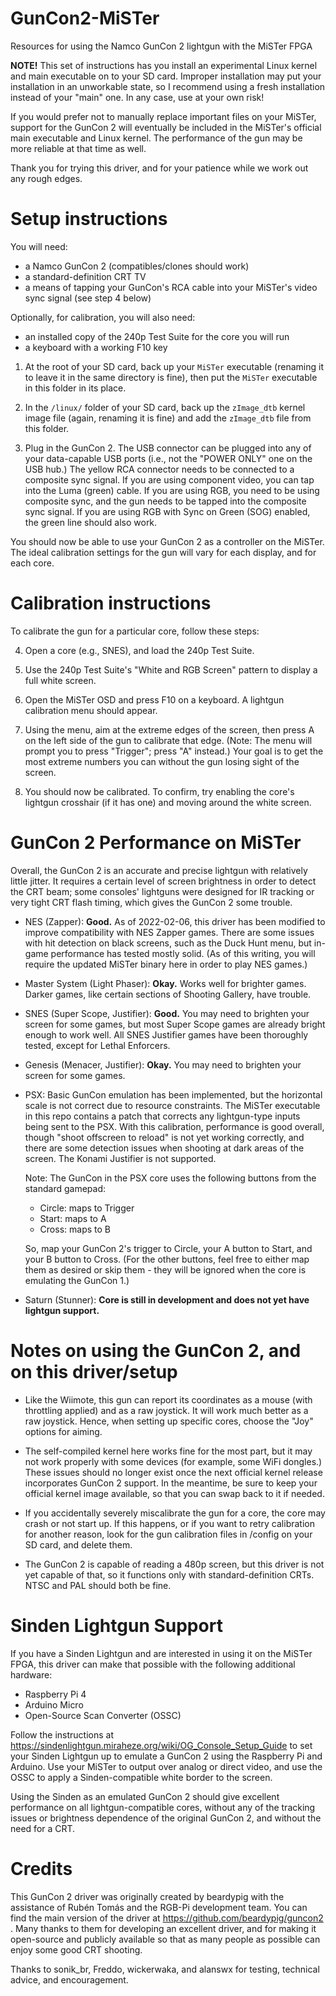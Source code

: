 # GunCon2-MiSTer
Resources for using the Namco GunCon 2 lightgun with the MiSTer FPGA

**NOTE!** This set of instructions has you install an experimental
Linux kernel and main executable on to your SD card.
Improper installation may put your installation in an unworkable state,
so I recommend using a fresh installation instead of your "main" one.
In any case, use at your own risk!

If you would prefer not to manually
replace important files on your MiSTer, support for the GunCon 2 will
eventually be included in the MiSTer's official main executable and Linux
kernel. The performance of the gun may be more reliable at that time as well.

Thank you for trying this driver, and for your patience while we work out any rough edges.


# Setup instructions

You will need:
- a Namco GunCon 2 (compatibles/clones should work)
- a standard-definition CRT TV
- a means of tapping your GunCon's RCA cable into your MiSTer's video
  sync signal (see step 4 below)

Optionally, for calibration, you will also need:
- an installed copy of the 240p Test Suite for the core you will run
- a keyboard with a working F10 key

1. At the root of your SD card, back up your `MiSTer` executable
   (renaming it to leave it in the same directory is fine), then put
   the `MiSTer` executable in this folder in its place.

2. In the `/linux/` folder of your SD card, back up the `zImage_dtb` kernel
   image file (again, renaming it is fine) and add the `zImage_dtb` file
   from this folder.

3. Plug in the GunCon 2. The USB connector can be plugged
   into any of your data-capable USB ports (i.e., not the "POWER ONLY"
   one on the USB hub.) The yellow RCA connector needs to be connected
   to a composite sync signal. If you are using component video, you can tap
   into the Luma (green) cable. If you are using RGB, you need to be using
   composite sync, and the gun needs to be tapped into the composite sync
   signal. If you are using RGB with Sync on Green (SOG) enabled, the green
   line should also work.

You should now be able to use your GunCon 2 as a controller on the MiSTer.
The ideal calibration settings for the gun will vary for each display, and
for each core.


# Calibration instructions

To calibrate the gun for a particular core, follow these steps:

4. Open a core (e.g., SNES), and load the 240p Test Suite.

5. Use the 240p Test Suite's "White and RGB Screen" pattern to display
   a full white screen.

6. Open the MiSTer OSD and press F10 on a keyboard. A lightgun calibration
   menu should appear.

7. Using the menu, aim at the extreme edges of the screen, then press A
   on the left side of the gun to calibrate that edge. (Note: The menu
   will prompt you to press "Trigger"; press "A" instead.) Your goal is to
   get the most extreme numbers you can without the gun losing sight of the screen.

8. You should now be calibrated. To confirm, try enabling the core's
   lightgun crosshair (if it has one) and moving around the white screen.


# GunCon 2 Performance on MiSTer

Overall, the GunCon 2 is an accurate and precise lightgun with relatively little jitter.
It requires a certain level of screen brightness in order to detect the CRT beam; some
consoles' lightguns were designed for IR tracking or very tight CRT flash timing, which
gives the GunCon 2 some trouble.

- NES (Zapper): **Good.** As of 2022-02-06, this driver has been modified to improve compatibility
  with NES Zapper games. There are some issues with hit detection on black screens, such as the
  Duck Hunt menu, but in-game performance has tested mostly solid. (As of this writing, you
  will require the updated MiSTer binary here in order to play NES games.)

- Master System (Light Phaser): **Okay.** Works well for brighter games. Darker games, like
  certain sections of Shooting Gallery, have trouble.

- SNES (Super Scope, Justifier): **Good.** You may need to brighten your screen for some games, but most
  Super Scope games are already bright enough to work well. All SNES Justifier games have been
  thoroughly tested, except for Lethal Enforcers.

- Genesis (Menacer, Justifier): **Okay.** You may need to brighten your screen for some games.

- PSX: Basic GunCon emulation has been implemented, but the horizontal scale is not correct due
  to resource constraints. The MiSTer executable in this repo contains a patch that corrects any
  lightgun-type inputs being sent to the PSX.
  With this calibration, performance is good overall, though "shoot offscreen to reload" is not yet
  working correctly, and there are some detection issues when shooting at dark areas of the screen.
  The Konami Justifier is not supported.
  
  Note: The GunCon in the PSX core uses the following buttons from the standard gamepad:
  - Circle: maps to Trigger
  - Start: maps to A
  - Cross: maps to B
  
  So, map your GunCon 2's trigger to Circle, your A button to Start, and your B button to Cross.
  (For the other buttons, feel free to either map them as desired or skip them - they will be
  ignored when the core is emulating the GunCon 1.)

- Saturn (Stunner): **Core is still in development and does not yet have lightgun support.**


# Notes on using the GunCon 2, and on this driver/setup

- Like the Wiimote, this gun can report its coordinates as a mouse (with
  throttling applied) and as a raw joystick. It will work much better as
  a raw joystick. Hence, when setting up specific cores, choose the "Joy" options for aiming.

- The self-compiled kernel here works fine for the most part, but it may not work properly
  with some devices (for example, some WiFi dongles.) These issues should no longer exist
  once the next official kernel release incorporates GunCon 2 support. In the meantime, be sure
  to keep your official kernel image available, so that you can swap back to it if needed.

- If you accidentally severely miscalibrate the gun for a core, the core
  may crash or not start up. If this happens, or if you want to retry
  calibration for another reason, look for the gun calibration files in
  /config on your SD card, and delete them.

- The GunCon 2 is capable of reading a 480p screen, but this driver is
  not yet capable of that, so it functions only with standard-definition
  CRTs. NTSC and PAL should both be fine.


# Sinden Lightgun Support

If you have a Sinden Lightgun and are interested in using it on the MiSTer FPGA, this driver can
make that possible with the following additional hardware:

- Raspberry Pi 4
- Arduino Micro
- Open-Source Scan Converter (OSSC)

Follow the instructions at https://sindenlightgun.miraheze.org/wiki/OG_Console_Setup_Guide to set
your Sinden Lightgun up to emulate a GunCon 2 using the Raspberry Pi and Arduino. Use your MiSTer
to output over analog or direct video, and use the OSSC to apply a Sinden-compatible white border
to the screen.

Using the Sinden as an emulated GunCon 2 should give excellent performance on all
lightgun-compatible cores, without any of the tracking issues or brightness dependence of the
original GunCon 2, and without the need for a CRT.


# Credits

This GunCon 2 driver was originally created by beardypig with the assistance of Rubén Tomás and the RGB-Pi development team. You can find the main version of the driver at https://github.com/beardypig/guncon2 . Many thanks to them for developing an excellent driver, and for making it open-source and publicly available so that as many people as possible can enjoy some good CRT shooting.

Thanks to sonik_br, Freddo, wickerwaka, and alanswx for testing, technical advice, and encouragement.
